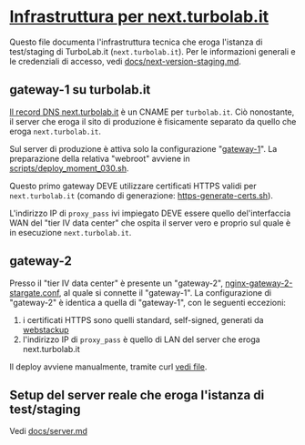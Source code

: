 # [Infrastruttura per next.turbolab.it](https://github.com/TurboLabIt/TurboLab.it/blob/main/docs/next-server.md)

Questo file documenta l'infrastruttura tecnica che eroga l'istanza di test/staging di TurboLab.it (`next.turbolab.it`). Per le informazioni generali e le credenziali di accesso, vedi [docs/next-version-staging.md](https://github.com/TurboLabIt/TurboLab.it/blob/main/docs/next-version-staging.md).


## gateway-1 su turbolab.it

[Il record DNS next.turbolab.it](https://mxtoolbox.com/SuperTool.aspx?action=a%3anext.turbolab.it&run=toolpage) è un CNAME per `turbolab.it`. Ciò nonostante, il server che eroga il sito di produzione è fisicamente separato da quello che eroga `next.turbolab.it`.

Sul server di produzione è attiva solo la configurazione "[gateway-1](https://github.com/TurboLabIt/TurboLab.it/blob/main/config/custom/prod/nginx.conf)". La preparazione della relativa "webroot" avviene in [scripts/deploy_moment_030.sh](https://github.com/TurboLabIt/TurboLab.it/blob/main/scripts/deploy_moment_030.sh).

Questo primo gateway DEVE utilizzare certificati HTTPS validi per `next.turbolab.it` (comando di generazione: [https-generate-certs.sh](https://github.com/TurboLabIt/TurboLab.it/blob/main/scripts/https-generate-certs.sh)).

L'indirizzo IP di `proxy_pass` ivi impiegato DEVE essere quello del'interfaccia WAN del "tier IV data center" che ospita il server vero e proprio sul quale è in esecuzione `next.turbolab.it`.


## gateway-2

Presso il "tier IV data center" è presente un "gateway-2", [nginx-gateway-2-stargate.conf](https://github.com/TurboLabIt/TurboLab.it/blob/main/config/custom/staging/nginx-gateway-2-stargate.conf), al quale si connette il "gateway-1". La configurazione di "gateway-2" è identica a quella di "gateway-1", con le seguenti eccezioni:

1. i certificati HTTPS sono quelli standard, self-signed, generati da [webstackup](https://github.com/TurboLabIt/webstackup)
2. l'indirizzo IP di `proxy_pass` è quello di LAN del server che eroga next.turbolab.it

Il deploy avviene manualmente, tramite curl [vedi file](https://github.com/TurboLabIt/TurboLab.it/blob/main/config/custom/staging/nginx-gateway-2-stargate.conf).


## Setup del server reale che eroga l'istanza di test/staging

Vedi [docs/server.md](https://github.com/TurboLabIt/TurboLab.it/blob/main/docs/server.md)
